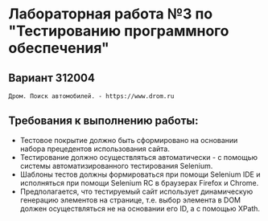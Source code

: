 # Лабораторная работа №3 по "Тестированию программного обеспечения"

## Вариант 312004
```
Дром. Поиск автомобилей. - https://www.drom.ru
```

## Требования к выполнению работы:

- Тестовое покрытие должно быть сформировано на основании набора прецедентов использования сайта.
- Тестирование должно осуществляться автоматически - с помощью системы автоматизированного тестирования Selenium.
- Шаблоны тестов должны формироваться при помощи Selenium IDE и исполняться при помощи Selenium RC в браузерах Firefox и Chrome.
- Предполагается, что тестируемый сайт использует динамическую генерацию элементов на странице, т.е. выбор элемента в DOM должен осуществляться не на основании его ID, а с помощью XPath.

